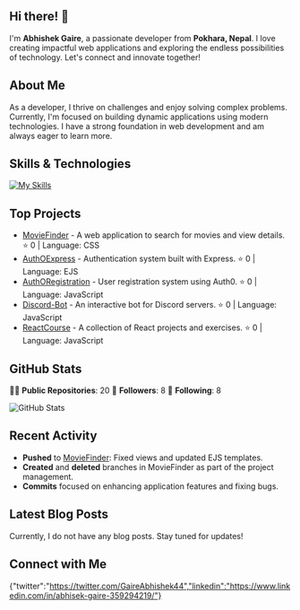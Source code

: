 ## Hi there! 👋

I'm **Abhishek Gaire**, a passionate developer from **Pokhara, Nepal**. I love creating impactful web applications and exploring the endless possibilities of technology. Let's connect and innovate together!

## About Me

As a developer, I thrive on challenges and enjoy solving complex problems. Currently, I'm focused on building dynamic applications using modern technologies. I have a strong foundation in web development and am always eager to learn more.

## Skills & Technologies
[![My Skills](https://skillicons.dev/icons?i=nodejs,mongodb,js,discord,discordjs,vite,mysql,github,git,vercel,gmail,linux,npm,nuxtjs,postgres,postman,powershell,html)](https://skillicons.dev)


## Top Projects

- [MovieFinder](https://github.com/Abhishek-Gaire/MovieFinder) - A web application to search for movies and view details. ⭐ 0 | Language: CSS
- [AuthOExpress](https://github.com/Abhishek-Gaire/AuthOExpress) - Authentication system built with Express. ⭐ 0 | Language: EJS
- [AuthORegistration](https://github.com/Abhishek-Gaire/AuthORegistration) - User registration system using Auth0. ⭐ 0 | Language: JavaScript
- [Discord-Bot](https://github.com/Abhishek-Gaire/Discord-Bot) - An interactive bot for Discord servers. ⭐ 0 | Language: JavaScript
- [ReactCourse](https://github.com/Abhishek-Gaire/ReactCourse) - A collection of React projects and exercises. ⭐ 0 | Language: JavaScript

## GitHub Stats

👨‍💻 **Public Repositories**: 20
👥 **Followers**: 8
👤 **Following**: 8

![GitHub Stats](https://github-readme-stats.vercel.app/api?username=Abhishek-Gaire&show_icons=true&theme=radical)

## Recent Activity

- **Pushed** to [MovieFinder](https://github.com/Abhishek-Gaire/MovieFinder): Fixed views and updated EJS templates.
- **Created** and **deleted** branches in MovieFinder as part of the project management.
- **Commits** focused on enhancing application features and fixing bugs.

## Latest Blog Posts

Currently, I do not have any blog posts. Stay tuned for updates!

## Connect with Me

{"twitter":"https://twitter.com/GaireAbhishek44","linkedin":"https://www.linkedin.com/in/abhisek-gaire-359294219/"}
